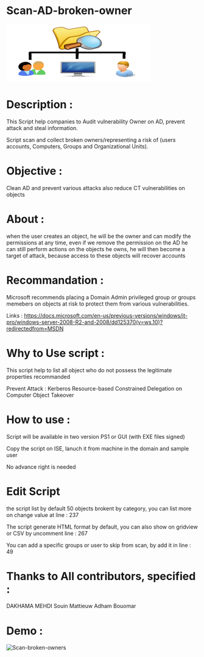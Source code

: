 # Scan-AD-broken-owner 

![Scboo](Picture/2.png "Scaboo")


# Description : 

This Script help companies to Audit vulnerability Owner on AD, prevent attack and steal information.

Script scan and collect broken owners/representing a risk of (users accounts, Computers, Groups and Organizational Units).


# Objective : 

Clean AD and prevent various attacks also reduce CT vulnerabilities on objects

# About : 

when the user creates an object, he will be the owner and can modify the permissions at any time, even if we remove the permission on the AD he can still perform actions on the objects he owns, he will then become a target of attack, because access to these objects will recover accounts


# Recommandation : 

Microsoft recommends placing a Domain Admin privileged group or groups memebers on objects at risk to protect them from various vulnerabilities.

Links : https://docs.microsoft.com/en-us/previous-versions/windows/it-pro/windows-server-2008-R2-and-2008/dd125370(v=ws.10)?redirectedfrom=MSDN

# Why to Use script : 

This script help to list all object who do not possess the legitimate properties recommanded

Prevent Attack : Kerberos Resource-based Constrained Delegation on Computer Object Takeover

# How to use : 

 Script will be available in two version PS1 or GUI (with EXE files signed) 
 
 Copy the script on ISE, lanuch it from machine in the domain and sample user
 
 No advance right is needed
 
 # Edit Script 
 
 the script list by default 50 objects brokent by category, you can list more on change value at line : 237
 
 The script generate HTML format by default, you can also show on gridview or CSV by uncomment line : 267
 
 You can add a specific groups or user to skip from scan, by add it in line : 49
 

 # Thanks to All contributors, specified :  
 
 
 DAKHAMA MEHDI
 Souin Mattieuw 
 Adham Bouomar
 
 # Demo : 
 
 ![Scan-broken-owners](https://user-images.githubusercontent.com/49924401/175139428-13175605-2c31-44fe-9b65-e15ba3230097.gif)
 
